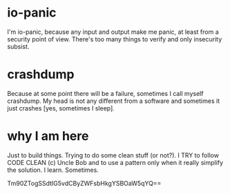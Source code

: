 # io-panic

I'm io-panic, because any input and output make me panic, at least from a security point of view.
There's too many things to verify and only insecurity subsist.

# crashdump

Because at some point there will be a failure, sometimes I call myself crashdump.
My head is not any different from a software and sometimes it just crashes [yes, sometimes I sleep].

# why I am here

Just to build things. Trying to do some clean stuff (or not?).
I TRY to follow CODE CLEAN (c) Uncle Bob and to use a pattern only when it really simplify the solution.
I learn. Sometimes.

Tm90ZTogSSdtIG5vdCByZWFsbHkgYSBOaW5qYQ==

<!--- As a reminder to put some comments, eventually --->
